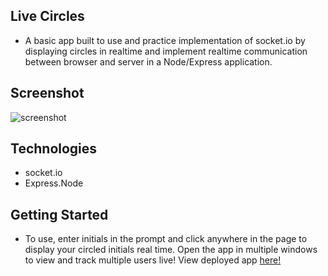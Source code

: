## Live Circles
- A basic app built to use and practice implementation of socket.io by displaying circles in realtime and implement realtime communication between browser and server in a Node/Express application.

## Screenshot
![screenshot](https://i.imgur.com/aUNTSvF.png "Screenshot")

## Technologies
* socket.io
* Express.Node

## Getting Started
- To use, enter initials in the prompt and click anywhere in the page to display your circled initials real time. Open the app in multiple windows to view and track multiple users live!
View deployed app [here!](https://infinite-retreat-44376.herokuapp.com/)
